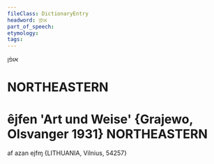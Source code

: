 ```yaml
---
fileClass: DictionaryEntry
headword: אופֿן
part_of_speech: 
etymology: 
tags: 
---
```

אופֿן

NORTHEASTERN
==============

êjfen 'Art und Weise' {Grajewo, Olsvanger 1931}
NORTHEASTERN
==============

af azan ejfɱ {LITHUANIA, Vilnius, 54257}